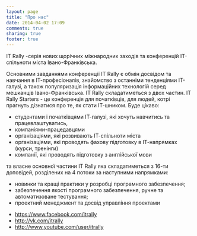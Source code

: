 ```yaml
---
layout: page
title: "Про нас"
date: 2014-04-02 17:09
comments: true
sharing: true
footer: true
---
```

IT Rally -серія нових щорічних міжнародних заходів та конференцій ІТ-спільноти міста Івано-Франківська. 

Основними завданнями конференції IT Rally є обмін досвідом та навчання в ІТ-професіоналів, знайомство з останніми тенденціями ІТ-галузі, а також популяризація інформаційних технологій серед мешканців Івано-Франківська. 
IT Rally складатиметься з двох частин.
IT Rally Starters - це конференція для початківців, для людей, котрі прагнуть дізнатися про те, як стати ІТ-шником. Буде цікаво:
- студентами і початківцями ІТ-галузі, які хочуть навчитись та працевлаштуватись,
- компаніями-працедавцями
- організаціями, які розвивають ІТ-спільноти міста
- організаціями, які проводять фахову підготовку в ІТ-напрямках (курси, тренінги) 
- компанії, які проводять підготовку з англійської мови

та власне основної частини IT Rally яка складатиметься з 16-ти доповідей, розділених на 4 потоки за наступними напрямками:
- новинки та кращі практики у розробці програмного забезпечення;
- забезпечення якості програмного забезпечення, ручне та автоматизоване тестування;
- проектний менеджмент та досвід управління проектами

* https://www.facebook.com/itrally
* http://vk.com/itrally
* http://www.youtube.com/user/itrally

